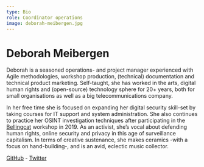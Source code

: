 ```yaml
---
type: Bio
role: Coordinator operations
image: deborah-meibergen.jpg
---
```


# Deborah Meibergen

Deborah is a seasoned operations- and project manager experienced with Agile methodologies, workshop production, (technical) documentation and technical product marketing. Self-taught, she has worked in the arts, digital human rights and (open-source) technology sphere for 20+ years, both for small organisations as well as a big telecommunications company. 

In her free time she is focused on expanding her digital security skill-set by taking courses for IT support and system administration. She also continues to practice her OSINT investigation techniques after participating in the [Bellingcat](https://www.bellingcat.com/) workshop in 2019. As an activist, she’s vocal about defending human rights, online security and privacy in this age of surveillance capitalism. In terms of creative sustenance, she makes ceramics -with a focus on hand-building-, and is an avid, eclectic music collector.

[GitHub](https://github.com/demkodo) - [Twitter](https://twitter.com/demkodo)
